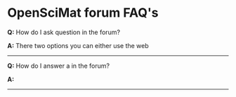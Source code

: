 # OpenSciMat forum FAQ's

**Q:** How do I ask question in the forum?

**A:** There two options you can either use the web

----

**Q:** How do I answer a in the forum?

**A:** 

----

